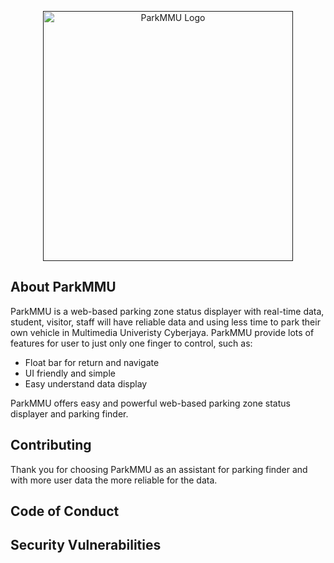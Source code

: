 <p align="center"><a href="" target="_blank"><img src="https://i.imgur.com/Fi75qTD.png" width="400" alt="ParkMMU Logo"></a></p>

<p align="center">

## About ParkMMU

ParkMMU is a web-based parking zone status displayer with real-time data, student, visitor, staff will have reliable data and using less time to park their own vehicle in Multimedia Univeristy Cyberjaya. ParkMMU provide lots of features for user to just only one finger to control, such as:

- Float bar for return and navigate
- UI friendly and simple
- Easy understand data display

ParkMMU offers easy and powerful web-based parking zone status displayer and parking finder.

## Contributing

Thank you for choosing ParkMMU as an assistant for parking finder and with more user data the more reliable for the data.

## Code of Conduct


## Security Vulnerabilities


